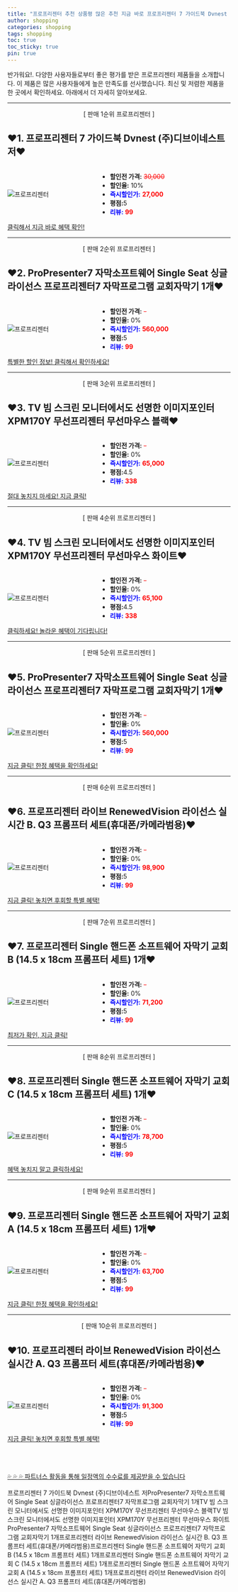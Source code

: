 ```yaml
---
title: "프로프리젠터 추천 상품평 많은 추천 지금 바로 프로프리젠터 7 가이드북 Dvnest (주)디브이네스트"
author: shopping
categories: shopping
tags: shopping
toc: true
toc_sticky: true
pin: true
---
```

반가워요!. 다양한 사용자들로부터 좋은 평가를 받은 프로프리젠터 제품들을 소개합니다. 이 제품은 많은 사용자들에게 높은 만족도를 선사했습니다. 최신 및 저렴한 제품을 한 곳에서 확인하세요. 아래에서 더 자세히 알아보세요.

---
<p class="toplist" style="margin: 0 auto; display: block; width: fit-content;">[ 판매 1순위 프로프리젠터 ]</p>

<h2><strong>❤️1. 프로프리젠터 7 가이드북 Dvnest (주)디브이네스트 저❤️</strong></h2>

<div style="display: flex; align-items: center;">
    <div style="flex: 0.4;">
        <img src="https://thumbnail9.coupangcdn.com/thumbnails/remote/230x230ex/image/vendor_inventory/1750/be7fdcd5f931b6ed9882bc74b64252b8ceac526e953dbdaa5e32d86816c3.png" alt="프로프리젠터" style="max-width: 100%;">
    </div>
    <div style="flex: 0.6; margin-left: 10px;">
        <ul>
            <li><strong>할인전 가격:</strong> <del style="color: red;">30,000</del></li>
            <li><strong>할인율:</strong> 10%</li>
            <li><span style='color:blue'><strong>즉시할인가:</strong></span> <span style='color:red'><strong>27,000</strong></span></li>
            <li><strong>평점:</strong>5</li>
            <li><span style='color:blue'><strong>리뷰:</strong></span> <span style='color:red'><strong>99</strong></span></li>
        </ul>
    </div>
</div>
<div class="center">
    <a href="https://William4Davisa.github.io?lptag=AF9450613&subid=githubio&pageKey=8059674359&traceid=V0-153&itemId=22635600832&vendorItemId=89676730255" class="myButton">
        클릭해서 지금 바로 혜택 확인!
    </a>
</div>


---
<p class="toplist" style="margin: 0 auto; display: block; width: fit-content;">[ 판매 2순위 프로프리젠터 ]</p>

<h2><strong>❤️2. ProPresenter7 자막소프트웨어 Single Seat 싱글라이선스 프로프리젠터7 자막프로그램 교회자막기 1개❤️</strong></h2>

<div style="display: flex; align-items: center;">
    <div style="flex: 0.4;">
        <img src="https://thumbnail10.coupangcdn.com/thumbnails/remote/230x230ex/image/vendor_inventory/e883/002de5a9cc62e7adfe93e730c32ee545d27d78f8316a0961537916e92a60.jpg" alt="프로프리젠터" style="max-width: 100%;">
    </div>
    <div style="flex: 0.6; margin-left: 10px;">
        <ul>
            <li><strong>할인전 가격:</strong> <del style="color: red;">-</del></li>
            <li><strong>할인율:</strong> 0%</li>
            <li><span style='color:blue'><strong>즉시할인가:</strong></span> <span style='color:red'><strong>560,000</strong></span></li>
            <li><strong>평점:</strong>5</li>
            <li><span style='color:blue'><strong>리뷰:</strong></span> <span style='color:red'><strong>99</strong></span></li>
        </ul>
    </div>
</div>
<div class="center">
    <a href="https://William4Davisa.github.io?lptag=AF9450613&subid=githubio&pageKey=7458926632&traceid=V0-153&itemId=19437013808&vendorItemId=86548134355" class="myButton">
        특별한 할인 정보! 클릭해서 확인하세요!
    </a>
</div>


---
<p class="toplist" style="margin: 0 auto; display: block; width: fit-content;">[ 판매 3순위 프로프리젠터 ]</p>

<h2><strong>❤️3. TV 빔 스크린 모니터에서도 선명한 이미지포인터 XPM170Y 무선프리젠터 무선마우스 블랙❤️</strong></h2>

<div style="display: flex; align-items: center;">
    <div style="flex: 0.4;">
        <img src="https://thumbnail8.coupangcdn.com/thumbnails/remote/230x230ex/image/vendor_inventory/e995/7b2d147d13bd95df2b48f84b615eb418f6f01098928c81d71c39d72162bc.jpg" alt="프로프리젠터" style="max-width: 100%;">
    </div>
    <div style="flex: 0.6; margin-left: 10px;">
        <ul>
            <li><strong>할인전 가격:</strong> <del style="color: red;">-</del></li>
            <li><strong>할인율:</strong> 0%</li>
            <li><span style='color:blue'><strong>즉시할인가:</strong></span> <span style='color:red'><strong>65,000</strong></span></li>
            <li><strong>평점:</strong>4.5</li>
            <li><span style='color:blue'><strong>리뷰:</strong></span> <span style='color:red'><strong>338</strong></span></li>
        </ul>
    </div>
</div>
<div class="center">
    <a href="https://William4Davisa.github.io?lptag=AF9450613&subid=githubio&pageKey=301529163&traceid=V0-153&itemId=948794887&vendorItemId=5375276615" class="myButton">
        절대 놓치지 마세요! 지금 클릭!
    </a>
</div>


---
<p class="toplist" style="margin: 0 auto; display: block; width: fit-content;">[ 판매 4순위 프로프리젠터 ]</p>

<h2><strong>❤️4. TV 빔 스크린 모니터에서도 선명한 이미지포인터 XPM170Y 무선프리젠터 무선마우스 화이트❤️</strong></h2>

<div style="display: flex; align-items: center;">
    <div style="flex: 0.4;">
        <img src="https://thumbnail8.coupangcdn.com/thumbnails/remote/230x230ex/image/vendor_inventory/197f/191cd5c30822353379b2bc1e3841d6f5e275069b1918d0959ea388d0c027.jpg" alt="프로프리젠터" style="max-width: 100%;">
    </div>
    <div style="flex: 0.6; margin-left: 10px;">
        <ul>
            <li><strong>할인전 가격:</strong> <del style="color: red;">-</del></li>
            <li><strong>할인율:</strong> 0%</li>
            <li><span style='color:blue'><strong>즉시할인가:</strong></span> <span style='color:red'><strong>65,100</strong></span></li>
            <li><strong>평점:</strong>4.5</li>
            <li><span style='color:blue'><strong>리뷰:</strong></span> <span style='color:red'><strong>338</strong></span></li>
        </ul>
    </div>
</div>
<div class="center">
    <a href="https://William4Davisa.github.io?lptag=AF9450613&subid=githubio&pageKey=301529163&traceid=V0-153&itemId=948794888&vendorItemId=5375277716" class="myButton">
        클릭하세요! 놀라운 혜택이 기다립니다!
    </a>
</div>


---
<p class="toplist" style="margin: 0 auto; display: block; width: fit-content;">[ 판매 5순위 프로프리젠터 ]</p>

<h2><strong>❤️5. ProPresenter7 자막소프트웨어 Single Seat 싱글라이선스 프로프리젠터7 자막프로그램 교회자막기 1개❤️</strong></h2>

<div style="display: flex; align-items: center;">
    <div style="flex: 0.4;">
        <img src="https://thumbnail10.coupangcdn.com/thumbnails/remote/230x230ex/image/vendor_inventory/e883/002de5a9cc62e7adfe93e730c32ee545d27d78f8316a0961537916e92a60.jpg" alt="프로프리젠터" style="max-width: 100%;">
    </div>
    <div style="flex: 0.6; margin-left: 10px;">
        <ul>
            <li><strong>할인전 가격:</strong> <del style="color: red;">-</del></li>
            <li><strong>할인율:</strong> 0%</li>
            <li><span style='color:blue'><strong>즉시할인가:</strong></span> <span style='color:red'><strong>560,000</strong></span></li>
            <li><strong>평점:</strong>5</li>
            <li><span style='color:blue'><strong>리뷰:</strong></span> <span style='color:red'><strong>99</strong></span></li>
        </ul>
    </div>
</div>
<div class="center">
    <a href="https://William4Davisa.github.io?lptag=AF9450613&subid=githubio&pageKey=7458926570&traceid=V0-153&itemId=19437013460&vendorItemId=86548134243" class="myButton">
        지금 클릭! 한정 혜택을 확인하세요!
    </a>
</div>


---
<p class="toplist" style="margin: 0 auto; display: block; width: fit-content;">[ 판매 6순위 프로프리젠터 ]</p>

<h2><strong>❤️6. 프로프리젠터 라이브 RenewedVision 라이선스 실시간 B. Q3 프롬프터 세트(휴대폰/카메라범용)❤️</strong></h2>

<div style="display: flex; align-items: center;">
    <div style="flex: 0.4;">
        <img src="https://thumbnail7.coupangcdn.com/thumbnails/remote/230x230ex/image/vendor_inventory/609b/e0672687350df572121167fdc0d2c963bc88508e7f7cb9cd655195bf17d4.jpg" alt="프로프리젠터" style="max-width: 100%;">
    </div>
    <div style="flex: 0.6; margin-left: 10px;">
        <ul>
            <li><strong>할인전 가격:</strong> <del style="color: red;">-</del></li>
            <li><strong>할인율:</strong> 0%</li>
            <li><span style='color:blue'><strong>즉시할인가:</strong></span> <span style='color:red'><strong>98,900</strong></span></li>
            <li><strong>평점:</strong>5</li>
            <li><span style='color:blue'><strong>리뷰:</strong></span> <span style='color:red'><strong>99</strong></span></li>
        </ul>
    </div>
</div>
<div class="center">
    <a href="https://William4Davisa.github.io?lptag=AF9450613&subid=githubio&pageKey=7804511460&traceid=V0-153&itemId=21145843722&vendorItemId=88207426541" class="myButton">
        지금 클릭! 놓치면 후회할 특별 혜택!
    </a>
</div>


---
<p class="toplist" style="margin: 0 auto; display: block; width: fit-content;">[ 판매 7순위 프로프리젠터 ]</p>

<h2><strong>❤️7. 프로프리젠터 Single 핸드폰 소프트웨어 자막기 교회 B (14.5 x 18cm 프롬프터 세트) 1개❤️</strong></h2>

<div style="display: flex; align-items: center;">
    <div style="flex: 0.4;">
        <img src="https://thumbnail6.coupangcdn.com/thumbnails/remote/230x230ex/image/vendor_inventory/584b/6eb98efa2e1580834922760ce4388314932fb2431d60d8443e7a1643b1d8.jpg" alt="프로프리젠터" style="max-width: 100%;">
    </div>
    <div style="flex: 0.6; margin-left: 10px;">
        <ul>
            <li><strong>할인전 가격:</strong> <del style="color: red;">-</del></li>
            <li><strong>할인율:</strong> 0%</li>
            <li><span style='color:blue'><strong>즉시할인가:</strong></span> <span style='color:red'><strong>71,200</strong></span></li>
            <li><strong>평점:</strong>5</li>
            <li><span style='color:blue'><strong>리뷰:</strong></span> <span style='color:red'><strong>99</strong></span></li>
        </ul>
    </div>
</div>
<div class="center">
    <a href="https://William4Davisa.github.io?lptag=AF9450613&subid=githubio&pageKey=7804511540&traceid=V0-153&itemId=21145844407&vendorItemId=88207425615" class="myButton">
        최저가 확인, 지금 클릭!
    </a>
</div>


---
<p class="toplist" style="margin: 0 auto; display: block; width: fit-content;">[ 판매 8순위 프로프리젠터 ]</p>

<h2><strong>❤️8. 프로프리젠터 Single 핸드폰 소프트웨어 자막기 교회 C (14.5 x 18cm 프롬프터 세트) 1개❤️</strong></h2>

<div style="display: flex; align-items: center;">
    <div style="flex: 0.4;">
        <img src="https://thumbnail6.coupangcdn.com/thumbnails/remote/230x230ex/image/vendor_inventory/584b/6eb98efa2e1580834922760ce4388314932fb2431d60d8443e7a1643b1d8.jpg" alt="프로프리젠터" style="max-width: 100%;">
    </div>
    <div style="flex: 0.6; margin-left: 10px;">
        <ul>
            <li><strong>할인전 가격:</strong> <del style="color: red;">-</del></li>
            <li><strong>할인율:</strong> 0%</li>
            <li><span style='color:blue'><strong>즉시할인가:</strong></span> <span style='color:red'><strong>78,700</strong></span></li>
            <li><strong>평점:</strong>5</li>
            <li><span style='color:blue'><strong>리뷰:</strong></span> <span style='color:red'><strong>99</strong></span></li>
        </ul>
    </div>
</div>
<div class="center">
    <a href="https://William4Davisa.github.io?lptag=AF9450613&subid=githubio&pageKey=7804511540&traceid=V0-153&itemId=21145844421&vendorItemId=88207425652" class="myButton">
        혜택 놓치지 말고 클릭하세요!
    </a>
</div>


---
<p class="toplist" style="margin: 0 auto; display: block; width: fit-content;">[ 판매 9순위 프로프리젠터 ]</p>

<h2><strong>❤️9. 프로프리젠터 Single 핸드폰 소프트웨어 자막기 교회 A (14.5 x 18cm 프롬프터 세트) 1개❤️</strong></h2>

<div style="display: flex; align-items: center;">
    <div style="flex: 0.4;">
        <img src="https://thumbnail6.coupangcdn.com/thumbnails/remote/230x230ex/image/vendor_inventory/584b/6eb98efa2e1580834922760ce4388314932fb2431d60d8443e7a1643b1d8.jpg" alt="프로프리젠터" style="max-width: 100%;">
    </div>
    <div style="flex: 0.6; margin-left: 10px;">
        <ul>
            <li><strong>할인전 가격:</strong> <del style="color: red;">-</del></li>
            <li><strong>할인율:</strong> 0%</li>
            <li><span style='color:blue'><strong>즉시할인가:</strong></span> <span style='color:red'><strong>63,700</strong></span></li>
            <li><strong>평점:</strong>5</li>
            <li><span style='color:blue'><strong>리뷰:</strong></span> <span style='color:red'><strong>99</strong></span></li>
        </ul>
    </div>
</div>
<div class="center">
    <a href="https://William4Davisa.github.io?lptag=AF9450613&subid=githubio&pageKey=7804511540&traceid=V0-153&itemId=21145844412&vendorItemId=88207425630" class="myButton">
        지금 클릭! 한정 혜택을 확인하세요!
    </a>
</div>


---
<p class="toplist" style="margin: 0 auto; display: block; width: fit-content;">[ 판매 10순위 프로프리젠터 ]</p>

<h2><strong>❤️10. 프로프리젠터 라이브 RenewedVision 라이선스 실시간 A. Q3 프롬프터 세트(휴대폰/카메라범용)❤️</strong></h2>

<div style="display: flex; align-items: center;">
    <div style="flex: 0.4;">
        <img src="https://thumbnail7.coupangcdn.com/thumbnails/remote/230x230ex/image/vendor_inventory/609b/e0672687350df572121167fdc0d2c963bc88508e7f7cb9cd655195bf17d4.jpg" alt="프로프리젠터" style="max-width: 100%;">
    </div>
    <div style="flex: 0.6; margin-left: 10px;">
        <ul>
            <li><strong>할인전 가격:</strong> <del style="color: red;">-</del></li>
            <li><strong>할인율:</strong> 0%</li>
            <li><span style='color:blue'><strong>즉시할인가:</strong></span> <span style='color:red'><strong>91,300</strong></span></li>
            <li><strong>평점:</strong>5</li>
            <li><span style='color:blue'><strong>리뷰:</strong></span> <span style='color:red'><strong>99</strong></span></li>
        </ul>
    </div>
</div>
<div class="center">
    <a href="https://William4Davisa.github.io?lptag=AF9450613&subid=githubio&pageKey=7804511460&traceid=V0-153&itemId=21145843727&vendorItemId=88207426556" class="myButton">
        지금 클릭! 놓치면 후회할 특별 혜택!
    </a>
</div>

<br><br><br>[💦 💦 💦 파트너스 활동을 통해 일정액의 수수료를 제공받을 수 있습니다](https://link.coupang.com/a/bcpT2c)<br><br>프로프리젠터 7 가이드북 Dvnest (주)디브이네스트 저ProPresenter7 자막소프트웨어 Single Seat 싱글라이선스 프로프리젠터7 자막프로그램 교회자막기 1개TV 빔 스크린 모니터에서도 선명한 이미지포인터 XPM170Y 무선프리젠터 무선마우스 블랙TV 빔 스크린 모니터에서도 선명한 이미지포인터 XPM170Y 무선프리젠터 무선마우스 화이트ProPresenter7 자막소프트웨어 Single Seat 싱글라이선스 프로프리젠터7 자막프로그램 교회자막기 1개프로프리젠터 라이브 RenewedVision 라이선스 실시간 B. Q3 프롬프터 세트(휴대폰/카메라범용)프로프리젠터 Single 핸드폰 소프트웨어 자막기 교회 B (14.5 x 18cm 프롬프터 세트) 1개프로프리젠터 Single 핸드폰 소프트웨어 자막기 교회 C (14.5 x 18cm 프롬프터 세트) 1개프로프리젠터 Single 핸드폰 소프트웨어 자막기 교회 A (14.5 x 18cm 프롬프터 세트) 1개프로프리젠터 라이브 RenewedVision 라이선스 실시간 A. Q3 프롬프터 세트(휴대폰/카메라범용)
